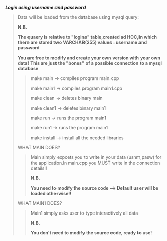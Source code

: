 ***Login using username and password***
>Data will be loaded from the database using mysql query:
> 
>**N.B.**
> 
>**The quaery is relative to "logins" table,created ad HOC,in which there are stored two VARCHAR(255) values : username and password**
> 
>**You are free to modify and create your own version with your own data! This are just the "bones" of a possible connection to a mysql database**
> 
>>make main -> compiles program main.cpp 
>>
>>make main1 -> compiles program main1.cpp
>>
>>make clean -> deletes binary main
>>
>>make clean1 -> deletes binary main1
>>
>>make run -> runs the program main1
>>
>>make run1 -> runs the program main1
>>
>>make install -> install all the needed libraries
> 
>WHAT MAIN DOES?
>>Main simply expcets you to write in your data (usnm,pasw) for the application.In main.cpp you MUST write in the connection details!!
>>
>>**N.B.**
>>
>>**You need to modify the source code --> Default user will be loaded otherwise!!**
> 
>WHAT MAIN1 DOES?
>>Main1 simply asks user to type interactively all data
>>
>>**N.B.**
>>
>>**You don't need to modify the source code, ready to use!**

